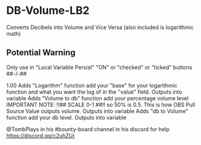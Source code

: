 # DB-Volume-LB2
Converts Decibels into Volume and Vice Versa (also included is logarithmic math)

## Potential Warning ##
Only use in "Local Variable Persist" "ON" or "checked" or "ticked" buttons
##-/-##

1.00
Adds "Logarithm" function add your "base" for your logarithmic function and what you want the log of in the "value" field. Outputs into variable
Adds "Volume to db" function add your percentage volume level IMPORTANT NOTE: !!## SCALE 0-1 ##!! so 50% is 0.5. This is how OBS Pull Source Value outputs volume. Outputs into variable
Adds "db to Volume" function add your db level. Outputs into variable

@TombPlays in his #bounty-board channel in his discord for help https://discord.gg/c2uhZUr
